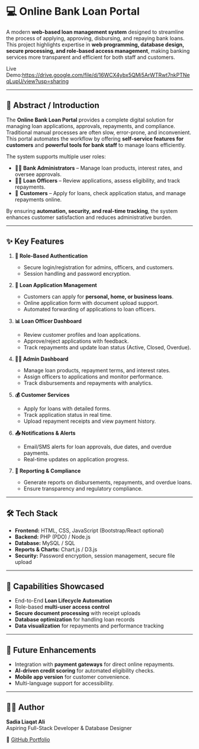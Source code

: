 # 💻 Online Bank Loan Portal  

A modern **web-based loan management system** designed to streamline the process of applying, approving, disbursing, and repaying bank loans. This project highlights expertise in **web programming, database design, secure processing, and role-based access management**, making banking services more transparent and efficient for both staff and customers.  

Live Demo:https://drive.google.com/file/d/16WCX4ybx5QMi5ArWTRwt7nkPTNeqLupU/view?usp=sharing

---

## 📌 Abstract / Introduction  
The **Online Bank Loan Portal** provides a complete digital solution for managing loan applications, approvals, repayments, and compliance. Traditional manual processes are often slow, error-prone, and inconvenient. This portal automates the workflow by offering **self-service features for customers** and **powerful tools for bank staff** to manage loans efficiently.  

The system supports multiple user roles:  
- 👨‍💼 **Bank Administrators** – Manage loan products, interest rates, and oversee approvals.  
- 🧑‍💻 **Loan Officers** – Review applications, assess eligibility, and track repayments.  
- 👤 **Customers** – Apply for loans, check application status, and manage repayments online.  

By ensuring **automation, security, and real-time tracking**, the system enhances customer satisfaction and reduces administrative burden.  

---

## ✨ Key Features  

1. **🔐 Role-Based Authentication**  
   - Secure login/registration for admins, officers, and customers.  
   - Session handling and password encryption.  

2. **📂 Loan Application Management**  
   - Customers can apply for **personal, home, or business loans**.  
   - Online application form with document upload support.  
   - Automated forwarding of applications to loan officers.  

3. **📊 Loan Officer Dashboard**  
   - Review customer profiles and loan applications.  
   - Approve/reject applications with feedback.  
   - Track repayments and update loan status (Active, Closed, Overdue).  

4. **👨‍💼 Admin Dashboard**  
   - Manage loan products, repayment terms, and interest rates.  
   - Assign officers to applications and monitor performance.  
   - Track disbursements and repayments with analytics.  

5. **💰 Customer Services**  
   - Apply for loans with detailed forms.  
   - Track application status in real time.  
   - Upload repayment receipts and view payment history.  

6. **📤 Notifications & Alerts**  
   - Email/SMS alerts for loan approvals, due dates, and overdue payments.  
   - Real-time updates on application progress.  

7. **📄 Reporting & Compliance**  
   - Generate reports on disbursements, repayments, and overdue loans.  
   - Ensure transparency and regulatory compliance.  

---

## 🛠️ Tech Stack  
- **Frontend:** HTML, CSS, JavaScript (Bootstrap/React optional)  
- **Backend:** PHP (PDO) / Node.js  
- **Database:** MySQL / SQL  
- **Reports & Charts:** Chart.js / D3.js  
- **Security:** Password encryption, session management, secure file upload  

---

## 🚀 Capabilities Showcased  
- End-to-End **Loan Lifecycle Automation**  
- Role-based **multi-user access control**  
- **Secure document processing** with receipt uploads  
- **Database optimization** for handling loan records  
- **Data visualization** for repayments and performance tracking  

---

## 📌 Future Enhancements  
- Integration with **payment gateways** for direct online repayments.  
- **AI-driven credit scoring** for automated eligibility checks.  
- **Mobile app version** for customer convenience.  
- Multi-language support for accessibility.  

---

## 👩‍💻 Author  
**Sadia Liaqat Ali**  
Aspiring Full-Stack Developer & Database Designer  

💼 [GitHub Portfolio](https://github.com/Sadia-Liaqat-Ali)  
